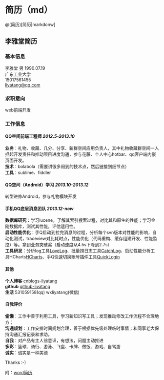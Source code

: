 简历（md）
===

@(简历)[简历|markdonw]

李雅堂简历
----------

### 基本信息

李雅堂
男 1990.07.19  
广东工业大学  
15017561455  
liyatang@qq.com

### 求职意向

web前端开发

### 工作信息

#### QQ空间前端工程师 *2012.5-2013.10* 

**业务**：礼物、收藏、几分、分享、新群空间应用负责人，其中礼物收藏群空间一人担起开发责任和推动项目进度沟通，参与花藤、个人中心hotbar、qq客户端内嵌页面开发。  
**技术**：bolabola（需要讲很多用到的技术点，然后链接到细节点）  
**工具**：sublime、fiddler

#### QQ空间（Android）学习 *2013.10-2013.12*

转型进修Android，参与礼物模块开发

#### 手机QQ底层消息团队 *2013.12-now*

**数据库研究**：学习lucene，了解其索引搜索过程，对比其和原生的性能；学习金刚数据库，测试其性能，评估适用性。  
**启动性能优化**：手Q启动到拉完消息的过程，分析每个svn版本对性能的影响，自动化测试，traceview对比耗时点，性能优化（代码重构、缓存组建开发、性能监控）等。拿到业务突破奖（启动速度从4.5s下降到2.7s）  
**工具研发**：分析log工具[LoveLog](http://liyatang.github.io/LoveLog/)、批量捞日志工具[CatchLog](http://liyatang.github.io/CatchLog/)、启动性能分析工具HCharts[HCharts](http://liyatang.github.io/CatchLog/)、手Q快速切换账号插件工具[QuickLogin](http://liyatang.github.io/QuickLogin/)

#### 其他

**个人博客** [cnblogs-liyatang](http://www.cnblogs.com/liyatang)  
**github** [github-liyatang](https://github.com/liyatang)  
**生活** 531059158(qq) wxliyatang(微信)

#### 自我评价

**偷懒**：工作中善于利用工具，学习新知识写工具；发现推动修改工作流程不合理地方；  
**沟通规划**：工作安排时间规划合理，善于根据优先级处理临时事情；和同事老大保持沟通汇报记录和求助。  
**自我**：对产品有主人翁意识，有想法，问题主动推进  
**多彩**：篮球、骑行、游泳、飞盘、卡牌、做饭、游戏、自驾游  
**诚实**：诚实是一种美德

Thanks :-)

附：[word简历](http://liyatang.github.io/Blog/files/%E6%9D%8E%E9%9B%85%E5%A0%82%E7%AE%80%E5%8E%86.doc)

